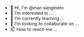 - 👋 Hi, I’m @mar-sangineto
- 👀 I’m interested in ...
- 🌱 I’m currently learning ...
- 💞️ I’m looking to collaborate on ...
- 📫 How to reach me ...

<!---
mar-sangineto/mar-sangineto is a ✨ special ✨ repository because its `README.md` (this file) appears on your GitHub profile.
You can click the Preview link to take a look at your changes.
--->
